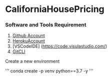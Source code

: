 # CaliforniaHousePricing

### Software and Tools Requirement

1. [Github Account](https://github.com)
2. [HerokuAccount](https://heroku.com)
3. [VSCodeIDE] (https://code.visulastudio.com/)
4. [GitCLI](https://git-scm.com/downloads)


Create a new environment

'''
conda create -p venv python==3.7 -y
'''